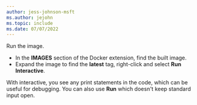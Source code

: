 ```yaml
---
author: jess-johnson-msft
ms.author: jejohn
ms.topic: include
ms.date: 07/07/2022
---
```


Run the image.

* In the **IMAGES** section of the Docker extension, find the built image.
* Expand the image to find the **latest** tag, right-click and select **Run Interactive**.

With interactive, you see any print statements in the code, which can be useful for debugging. You can also use **Run** which doesn't keep standard input open.
